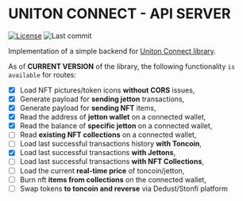 # UNITON CONNECT - API SERVER

[![License](https://img.shields.io/github/license/MrVeit/Veittech-UnitonConnect-ServerAPI?color=318CE7&style=flat-square&logo=github&logoColor=E0FFFF)](LICENSE)
![Last commit](https://img.shields.io/github/last-commit/MrVeit/Veittech-UnitonConnect-ServerAPI/master?color=318CE7&style=flat-square&logo=alwaysdata&logoColor=E0FFFF)

Implementation of a simple backend for [Uniton Connect library](https://github.com/MrVeit/Veittech-UnitonConnect).

As of **CURRENT VERSION** of the library, the following functionality `is available` for routes:

- [x] Load NFT pictures/token icons **without CORS** issues,
- [x] Generate payload for **sending jetton** transactions,
- [x] Generate payload for **sending NFT** items,
- [x] Read the address of **jetton wallet** on a connected wallet,
- [x] Read the balance of **specific jetton** on a connected wallet,
- [ ] Read **existing NFT collections** on a connected wallet,
- [ ] Load last successful transactions history **with Toncoin**,
- [x] Load last successful transactions **with Jettons**,
- [ ] Load last successful transactions **with NFT Collections**,
- [ ] Load the current **real-time price** of toncoin/jetton,
- [ ] Burn nft **items from collections** on the connected wallet,
- [ ] Swap tokens **to toncoin and reverse** via Dedust/Stonfi platform

